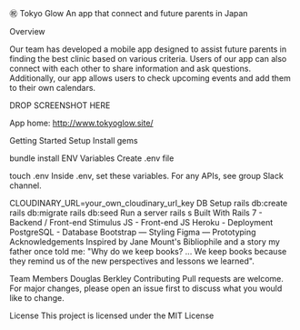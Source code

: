 
㊗️ Tokyo Glow
An app that connect and future parents in Japan

Overview

Our team has developed a mobile app designed to assist future parents in finding the best clinic based on various criteria. Users of our app can also connect with each other to share information and ask questions. Additionally, our app allows users to check upcoming events and add them to their own calendars.

DROP SCREENSHOT HERE

App home: http://www.tokyoglow.site/

Getting Started
Setup
Install gems

bundle install
ENV Variables
Create .env file

touch .env
Inside .env, set these variables. For any APIs, see group Slack channel.

CLOUDINARY_URL=your_own_cloudinary_url_key
DB Setup
rails db:create
rails db:migrate
rails db:seed
Run a server
rails s
Built With
Rails 7 - Backend / Front-end
Stimulus JS - Front-end JS
Heroku - Deployment
PostgreSQL - Database
Bootstrap — Styling
Figma — Prototyping
Acknowledgements
Inspired by Jane Mount's Bibliophile and a story my father once told me: "Why do we keep books? ... We keep books because they remind us of the new perspectives and lessons we learned".

Team Members
Douglas Berkley
Contributing
Pull requests are welcome. For major changes, please open an issue first to discuss what you would like to change.

License
This project is licensed under the MIT License
